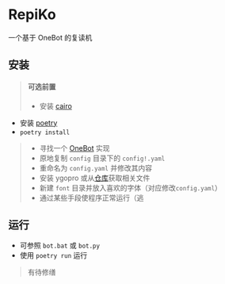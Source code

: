 # RepiKo
 一个基于 OneBot 的复读机

## 安装
 
> #### 可选前置
> - 安装 [cairo](https://www.cairographics.org/download/)

- 安装 [poetry](https://python-poetry.org/)
- `poetry install`

> - 寻找一个 [OneBot](https://onebot.dev/) 实现
> - 原地复制 `config` 目录下的 `config!.yaml`
> - 重命名为 `config.yaml` 并修改其内容
> - 安装 ygopro 或从[仓库](https://github.com/mycard/ygopro/tree/server)获取相关文件
> - 新建 `font` 目录并放入喜欢的字体（对应修改`config.yaml`）
> - 通过某些手段使程序正常运行（逃

## 运行

- 可参照 `bot.bat` 或 `bot.py`
- 使用 `poetry run` 运行


> 有待修缮